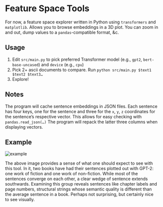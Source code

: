 # Feature Space Tools
For now, a feature space explorer written in Python using `transformers` and `matplotlib`. Allows you to browse embeddings in a 3D plot. You can zoom in and out, dump values to a `pandas`-compatible format, &c.

## Usage
1. Edit `src/main.py` to pick preferred Transformer model (e.g., `gpt2`, `bert-base-uncased`) and `device` (e.g., `cpu`)
2. Pick 2+ ascii documents to compare. Run `python src/main.py $text1 $text2 $text3…`
3. Explore!

## Notes
The program will cache sentence embeddings in JSON files. Each sentence has four keys, one for the sentence and three for the `x`, `y`, `z` coordinates for the sentence’s respective vector. This allows for easy checking with `pandas.read_json(…)` The program will repack the latter three columns when displaying vectors.

## Example
![example](https://git.sr.ht/~srhm/feature-space-tools/blob/master/example.png)

The above image provides a sense of what one should expect to see with this tool. In it, two books have had their sentences plotted out with GPT-2: one work of fiction and one work of non-fiction. While most of the sentences converge on each other, a clear wedge of sentence extends southwards. Examining this group reveals sentences like chapter labels and page numbers, structural strings whose semantic quality is different than the average sentence in a book. Perhaps not surprising, but certainly nice to see visually.
